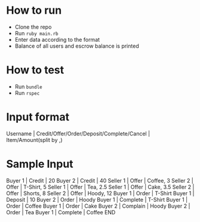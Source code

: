 # How to run
- Clone the repo
- Run `ruby main.rb`
- Enter data according to the format
- Balance of all users and escrow balance is printed

# How to test
- Run `bundle`
- Run `rspec`

# Input format
Username | Credit/Offer/Order/Deposit/Complete/Cancel | Item/Amount(split by ,)

# Sample Input
Buyer 1 | Credit | 20
Buyer 2 | Credit | 40
Seller 1 | Offer | Coffee, 3
Seller 2 | Offer | T-Shirt, 5
Seller 1 | Offer | Tea, 2.5
Seller 1 | Offer | Cake, 3.5
Seller 2 | Offer | Shorts, 8
Seller 2 | Offer | Hoody, 12
Buyer 1 | Order | T-Shirt
Buyer 1 | Deposit | 10
Buyer 2 | Order | Hoody
Buyer 1 | Complete | T-Shirt
Buyer 1 | Order | Coffee
Buyer 1 | Order | Cake
Buyer 2 | Complain | Hoody
Buyer 2 | Order | Tea
Buyer 1 | Complete | Coffee
END
